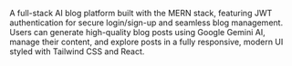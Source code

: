 A full-stack AI blog platform built with the MERN stack, featuring JWT authentication for secure login/sign-up and seamless blog management. Users can generate high-quality blog posts using Google Gemini AI, manage their content, and explore posts in a fully responsive, modern UI styled with Tailwind CSS and React.
